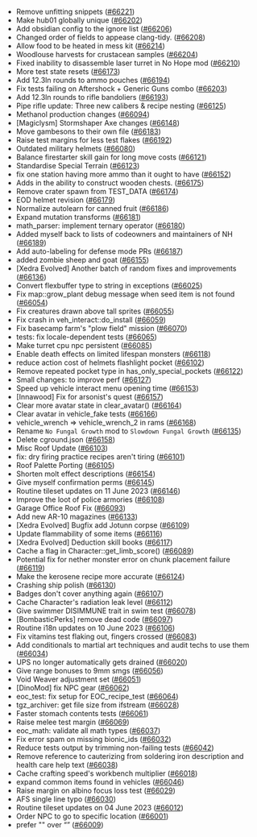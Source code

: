 * Remove unfitting snippets ([#66221](https://github.com/CleverRaven/Cataclysm-DDA/pull/66221))
* Make hub01 globally unique ([#66202](https://github.com/CleverRaven/Cataclysm-DDA/pull/66202))
* Add obsidian config to the ignore list ([#66206](https://github.com/CleverRaven/Cataclysm-DDA/pull/66206))
* Changed order of fields to appease clang-tidy. ([#66208](https://github.com/CleverRaven/Cataclysm-DDA/pull/66208))
* Allow food to be heated in mess kit ([#66214](https://github.com/CleverRaven/Cataclysm-DDA/pull/66214))
* Woodlouse harvests for crustacean samples ([#66204](https://github.com/CleverRaven/Cataclysm-DDA/pull/66204))
* Fixed inability to disassemble laser turret in No Hope mod ([#66210](https://github.com/CleverRaven/Cataclysm-DDA/pull/66210))
* More test state resets ([#66173](https://github.com/CleverRaven/Cataclysm-DDA/pull/66173))
* Add 12.3ln rounds to ammo pouches ([#66194](https://github.com/CleverRaven/Cataclysm-DDA/pull/66194))
* Fix tests failing on Aftershock + Generic Guns combo ([#66203](https://github.com/CleverRaven/Cataclysm-DDA/pull/66203))
* Add 12.3ln rounds to rifle bandoliers ([#66193](https://github.com/CleverRaven/Cataclysm-DDA/pull/66193))
* Pipe rifle update: Three new calibers & recipe nesting ([#66125](https://github.com/CleverRaven/Cataclysm-DDA/pull/66125))
* Methanol production changes ([#66094](https://github.com/CleverRaven/Cataclysm-DDA/pull/66094))
* [Magiclysm] Stormshaper Axe changes ([#66148](https://github.com/CleverRaven/Cataclysm-DDA/pull/66148))
* Move gambesons to their own file ([#66183](https://github.com/CleverRaven/Cataclysm-DDA/pull/66183))
* Raise test margins for less test flakes ([#66192](https://github.com/CleverRaven/Cataclysm-DDA/pull/66192))
* Outdated military helmets ([#66080](https://github.com/CleverRaven/Cataclysm-DDA/pull/66080))
* Balance firestarter skill gain for long move costs ([#66121](https://github.com/CleverRaven/Cataclysm-DDA/pull/66121))
* Standardise Special Terrain ([#66123](https://github.com/CleverRaven/Cataclysm-DDA/pull/66123))
* fix one station having more ammo than it ought to have ([#66152](https://github.com/CleverRaven/Cataclysm-DDA/pull/66152))
* Adds in the ability to construct wooden chests. ([#66175](https://github.com/CleverRaven/Cataclysm-DDA/pull/66175))
* Remove crater spawn from TEST_DATA ([#66174](https://github.com/CleverRaven/Cataclysm-DDA/pull/66174))
* EOD helmet revision ([#66179](https://github.com/CleverRaven/Cataclysm-DDA/pull/66179))
* Normalize autolearn for canned fruit ([#66186](https://github.com/CleverRaven/Cataclysm-DDA/pull/66186))
* Expand mutation transforms ([#66181](https://github.com/CleverRaven/Cataclysm-DDA/pull/66181))
* math_parser: implement ternary operator ([#66180](https://github.com/CleverRaven/Cataclysm-DDA/pull/66180))
* Added myself back to lists of codeowners and maintainers of NH ([#66189](https://github.com/CleverRaven/Cataclysm-DDA/pull/66189))
* Add auto-labeling for defense mode PRs ([#66187](https://github.com/CleverRaven/Cataclysm-DDA/pull/66187))
* added zombie sheep and goat ([#66155](https://github.com/CleverRaven/Cataclysm-DDA/pull/66155))
* [Xedra Evolved] Another batch of random fixes and improvements ([#66136](https://github.com/CleverRaven/Cataclysm-DDA/pull/66136))
* Convert flexbuffer type to string in exceptions ([#66025](https://github.com/CleverRaven/Cataclysm-DDA/pull/66025))
* Fix map::grow_plant debug message when seed item is not found ([#66054](https://github.com/CleverRaven/Cataclysm-DDA/pull/66054))
* Fix creatures drawn above tall sprites ([#66055](https://github.com/CleverRaven/Cataclysm-DDA/pull/66055))
* Fix crash in veh_interact::do_install ([#66059](https://github.com/CleverRaven/Cataclysm-DDA/pull/66059))
* Fix basecamp farm's "plow field" mission ([#66070](https://github.com/CleverRaven/Cataclysm-DDA/pull/66070))
* tests: fix locale-dependent tests ([#66065](https://github.com/CleverRaven/Cataclysm-DDA/pull/66065))
* Make turret cpu npc persistent ([#66085](https://github.com/CleverRaven/Cataclysm-DDA/pull/66085))
* Enable death effects on limited lifespan monsters ([#66118](https://github.com/CleverRaven/Cataclysm-DDA/pull/66118))
* reduce action cost of helmets flashlight pocket ([#66102](https://github.com/CleverRaven/Cataclysm-DDA/pull/66102))
* Remove repeated pocket type in has_only_special_pockets ([#66122](https://github.com/CleverRaven/Cataclysm-DDA/pull/66122))
* Small changes: to improve perf ([#66127](https://github.com/CleverRaven/Cataclysm-DDA/pull/66127))
* Speed up vehicle interact menu opening time ([#66153](https://github.com/CleverRaven/Cataclysm-DDA/pull/66153))
* [Innawood] Fix for arsonist's quest ([#66157](https://github.com/CleverRaven/Cataclysm-DDA/pull/66157))
* Clear more avatar state in clear_avatar() ([#66164](https://github.com/CleverRaven/Cataclysm-DDA/pull/66164))
* Clear avatar in vehicle_fake tests ([#66166](https://github.com/CleverRaven/Cataclysm-DDA/pull/66166))
* vehicle_wrench => vehicle_wrench_2 in rams ([#66168](https://github.com/CleverRaven/Cataclysm-DDA/pull/66168))
* Rename `No Fungal Growth` mod to `Slowdown Fungal Growth` ([#66135](https://github.com/CleverRaven/Cataclysm-DDA/pull/66135))
* Delete cground.json ([#66158](https://github.com/CleverRaven/Cataclysm-DDA/pull/66158))
* Misc Roof Update ([#66103](https://github.com/CleverRaven/Cataclysm-DDA/pull/66103))
* fix: dry firing practice recipes aren't tiring ([#66101](https://github.com/CleverRaven/Cataclysm-DDA/pull/66101))
* Roof Palette Porting ([#66105](https://github.com/CleverRaven/Cataclysm-DDA/pull/66105))
* Shorten molt effect descriptions ([#66154](https://github.com/CleverRaven/Cataclysm-DDA/pull/66154))
* Give myself confirmation perms ([#66145](https://github.com/CleverRaven/Cataclysm-DDA/pull/66145))
* Routine tileset updates on 11 June 2023 ([#66146](https://github.com/CleverRaven/Cataclysm-DDA/pull/66146))
* Improve the loot of police armories ([#66108](https://github.com/CleverRaven/Cataclysm-DDA/pull/66108))
* Garage Office Roof Fix ([#66093](https://github.com/CleverRaven/Cataclysm-DDA/pull/66093))
* Add new AR-10 magazines ([#66133](https://github.com/CleverRaven/Cataclysm-DDA/pull/66133))
* [Xedra Evolved] Bugfix add Jotunn corpse ([#66109](https://github.com/CleverRaven/Cataclysm-DDA/pull/66109))
* Update flammability of some items ([#66116](https://github.com/CleverRaven/Cataclysm-DDA/pull/66116))
* [Xedra Evolved] Deduction skill books ([#66117](https://github.com/CleverRaven/Cataclysm-DDA/pull/66117))
* Cache a flag in Character::get_limb_score() ([#66089](https://github.com/CleverRaven/Cataclysm-DDA/pull/66089))
* Potential fix for nether monster error on chunk placement failure ([#66119](https://github.com/CleverRaven/Cataclysm-DDA/pull/66119))
* Make the kerosene recipe more accurate ([#66124](https://github.com/CleverRaven/Cataclysm-DDA/pull/66124))
* Crashing ship polish ([#66130](https://github.com/CleverRaven/Cataclysm-DDA/pull/66130))
* Badges don't cover anything again ([#66107](https://github.com/CleverRaven/Cataclysm-DDA/pull/66107))
* Cache Character's radiation leak level ([#66112](https://github.com/CleverRaven/Cataclysm-DDA/pull/66112))
* Give swimmer DISIMMUNE trait in swim test ([#66078](https://github.com/CleverRaven/Cataclysm-DDA/pull/66078))
* [BombasticPerks] remove dead code ([#66097](https://github.com/CleverRaven/Cataclysm-DDA/pull/66097))
* Routine i18n updates on 10 June 2023 ([#66106](https://github.com/CleverRaven/Cataclysm-DDA/pull/66106))
* Fix vitamins test flaking out, fingers crossed ([#66083](https://github.com/CleverRaven/Cataclysm-DDA/pull/66083))
* Add conditionals to martial art techniques and audit techs to use them ([#66034](https://github.com/CleverRaven/Cataclysm-DDA/pull/66034))
* UPS no longer automatically gets drained ([#66020](https://github.com/CleverRaven/Cataclysm-DDA/pull/66020))
* Give range bonuses to 9mm smgs ([#66056](https://github.com/CleverRaven/Cataclysm-DDA/pull/66056))
* Void Weaver adjustment set ([#66051](https://github.com/CleverRaven/Cataclysm-DDA/pull/66051))
* [DinoMod] fix NPC gear ([#66062](https://github.com/CleverRaven/Cataclysm-DDA/pull/66062))
* eoc_test: fix setup for EOC_recipe_test ([#66064](https://github.com/CleverRaven/Cataclysm-DDA/pull/66064))
* tgz_archiver: get file size from ifstream ([#66028](https://github.com/CleverRaven/Cataclysm-DDA/pull/66028))
* Faster stomach contents tests ([#66061](https://github.com/CleverRaven/Cataclysm-DDA/pull/66061))
* Raise melee test margin ([#66069](https://github.com/CleverRaven/Cataclysm-DDA/pull/66069))
* eoc_math: validate all math types ([#66037](https://github.com/CleverRaven/Cataclysm-DDA/pull/66037))
* Fix error spam on missing bionic_ids ([#66032](https://github.com/CleverRaven/Cataclysm-DDA/pull/66032))
* Reduce tests output by trimming non-failing tests ([#66042](https://github.com/CleverRaven/Cataclysm-DDA/pull/66042))
* Remove reference to cauterizing from soldering iron description and health care help text ([#66038](https://github.com/CleverRaven/Cataclysm-DDA/pull/66038))
* Cache crafting speed's workbench multiplier ([#66018](https://github.com/CleverRaven/Cataclysm-DDA/pull/66018))
* expand common items found in vehicles ([#66046](https://github.com/CleverRaven/Cataclysm-DDA/pull/66046))
* Raise margin on albino focus loss test ([#66029](https://github.com/CleverRaven/Cataclysm-DDA/pull/66029))
* AFS single line typo ([#66030](https://github.com/CleverRaven/Cataclysm-DDA/pull/66030))
* Routine tileset updates on 04 June 2023 ([#66012](https://github.com/CleverRaven/Cataclysm-DDA/pull/66012))
* Order NPC to go to specific location ([#66001](https://github.com/CleverRaven/Cataclysm-DDA/pull/66001))
* prefer \"\" over “” ([#66009](https://github.com/CleverRaven/Cataclysm-DDA/pull/66009))
